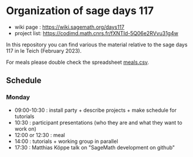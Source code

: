 # Organization of sage days 117

- wiki page : https://wiki.sagemath.org/days117
- project list: https://codimd.math.cnrs.fr/fXNTId-5Q06e2RVvu31g4w

In this repository you can find various the material relative
to the sage days 117 in le Teich (February 2023).

For meals please double check the spreadsheet [meals.csv](https://github.com/sagemath/days117/blob/master/organization/output/meals.csv).

## Schedule

### Monday

* 09:00-10:30 : install party + describe projects + make schedule for tutorials
* 10:30 : participant presentations (who they are and what they want to work on)
* 12:00 or 12:30 : meal
* 14:00 : tutorials + working group in parallel
* 17:30 : Matthias Köppe talk on "SageMath development on github"

